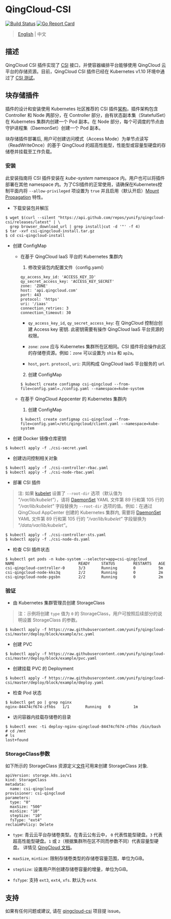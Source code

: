 # QingCloud-CSI

[![Build Status](https://travis-ci.org/yunify/qingcloud-csi.svg?branch=master)](https://travis-ci.org/yunify/qingcloud-csi)
[![Go Report Card](https://goreportcard.com/badge/github.com/yunify/qingcloud-csi)](https://goreportcard.com/report/github.com/yunify/qingcloud-csi)

> [English](README.md) | 中文
## 描述
QingCloud CSI 插件实现了 [CSI](https://github.com/container-storage-interface/) 接口，并使容器编排平台能够使用 QingCloud 云平台的存储资源。目前，QingCloud CSI 插件已经在 Kubernetes v1.10 环境中通过了 [CSI 测试](https://github.com/kubernetes-csi/csi-test)。

## 块存储插件

插件的设计和安装使用 Kubernetes 社区推荐的 CSI 插件[架构](https://github.com/kubernetes/community/blob/master/contributors/design-proposals/storage/container-storage-interface.md#recommended-mechanism-for-deploying-csi-drivers-on-kubernetes)，插件架构包含 Controller 和 Node 两部分，在 Controller 部分，由有状态副本集（StatefulSet）在 Kubernetes 集群内创建一个 Pod 副本。在 Node 部分，每个可调度的节点由守护进程集（DaemonSet）创建一个 Pod 副本。

块存储插件部署后, 用户可创建访问模式（Access Mode）为单节点读写（ReadWriteOnce）的基于 QingCloud 的超高性能型，性能型或容量型硬盘的存储卷并挂载至工作负载。

### 安装
此安装指南将 CSI 插件安装在 *kube-system* namespace 内。用户也可以将插件部署在其他 namespace 内。为了CSI插件的正常使用，请确保在Kubernetes控制平面内将 `--allow-privileged` 项设置为 `true` 并且启用（默认开启）[Mount Propagation](https://kubernetes.io/docs/concepts/storage/volumes/#mount-propagation) 特性。

- 下载安装包并解压
```
$ wget $(curl --silent "https://api.github.com/repos/yunify/qingcloud-csi/releases/latest" | \
  grep browser_download_url | grep install|cut -d '"' -f 4)
$ tar -xvf csi-qingcloud-install.tar.gz
$ cd csi-qingcloud-install
```

- 创建 ConfigMap
  * 在基于 QingCloud IaaS 平台的 Kubernetes 集群内
    1. 修改安装包内配置文件（config.yaml）
    ```
    qy_access_key_id: 'ACCESS_KEY_ID'
    qy_secret_access_key: 'ACCESS_KEY_SECRET'
    zone: 'ZONE'
    host: 'api.qingcloud.com'
    port: 443
    protocol: 'https'
    uri: '/iaas'
    connection_retries: 3
    connection_timeout: 30
    ```
    - `qy_access_key_id`, `qy_secret_access_key`: 在 QingCloud 控制台创建 Access key 密钥. 此密钥需要有操作 QingCloud IaaS 平台资源的权限。

    - `zone`: `zone` 应与 Kubernetes 集群所在区相同。CSI 插件将会操作此区的存储卷资源。例如：`zone` 可以设置为 `sh1a` 和 `ap2a`。
    
    - `host`, `port`. `protocol`, `uri`: 共同构成 QingCloud IaaS 平台服务的 url.

    2. 创建 ConfigMap
    ```
    $ kubectl create configmap csi-qingcloud --from-file=config.yaml=./config.yaml --namespace=kube-system
    ```

  * 在基于 QingCloud Appcenter 的 Kubernetes 集群内

    1. 创建 ConfigMap
    ```
    $ kubectl create configmap csi-qingcloud --from-file=config.yaml=/etc/qingcloud/client.yaml --namespace=kube-system
    ```

- 创建 Docker 镜像仓库密钥
```
$ kubectl apply -f ./csi-secret.yaml
```

- 创建访问控制相关对象
```
$ kubectl apply -f ./csi-controller-rbac.yaml
$ kubectl apply -f ./csi-node-rbac.yaml
```

- 部署 CSI 插件
> 注:  如果 [kubelet](https://kubernetes.io/docs/reference/command-line-tools-reference/kubelet/) 设置了 `--root-dir` 选项（默认值为 *"/var/lib/kubelet"*），请将 [DaemonSet](deploy/block/kubernetes/csi-node-ds.yaml) YAML 文件第 89 行和第 105 行的 *"/var/lib/kubelet"* 字段替换为 `--root-dir` 选项的值。例如：在通过 QingCloud AppCenter 创建的 Kubernetes 集群内, 需要将 [DaemonSet](deploy/block/kubernetes/csi-node-ds.yaml) YAML 文件第 89 行和第 105 行的 *"/var/lib/kubelet"* 字段替换为 *"/data/var/lib/kubelet"*。

```
$ kubectl apply -f ./csi-controller-sts.yaml
$ kubectl apply -f ./csi-node-ds.yaml
```

- 检查 CSI 插件状态
```
$ kubectl get pods -n kube-system --selector=app=csi-qingcloud
NAME                            READY     STATUS        RESTARTS   AGE
csi-qingcloud-controller-0      3/3       Running       0          5m
csi-qingcloud-node-kks3q        2/2       Running       0          2m
csi-qingcloud-node-pgsbn        2/2       Running       0          2m
```

### 验证
- 由 Kubernetes 集群管理员创建 StorageClass
> 注：示例将创建 `type` 值为 `0` 的 StorageClass，用户可按照后续部分的说明设置 StorageClass 的参数。
```
$ kubectl apply -f https://raw.githubusercontent.com/yunify/qingcloud-csi/master/deploy/block/example/sc.yaml
```

- 创建 PVC
```
$ kubectl apply -f https://raw.githubusercontent.com/yunify/qingcloud-csi/master/deploy/block/example/pvc.yaml
```

- 创建挂载 PVC 的 Deployment
```
$ kubectl apply -f https://raw.githubusercontent.com/yunify/qingcloud-csi/master/deploy/block/example/deploy.yaml
```

- 检查 Pod 状态
```
$ kubectl get po | grep nginx
nginx-84474cf674-zfhbs   1/1       Running   0          1m
```

- 访问容器内挂载存储卷的目录
```
$ kubectl exec -ti deploy-nginx-qingcloud-84474cf674-zfhbs /bin/bash
# cd /mnt
# ls
lost+found
```

### StorageClass参数

如下所示的 StorageClass 资源定义[文件](deploy/block/example/sc.yaml)可用来创建 StorageClass 对象.
```
apiVersion: storage.k8s.io/v1
kind: StorageClass
metadata:
  name: csi-qingcloud
provisioner: csi-qingcloud
parameters:
  type: "0"
  maxSize: "500"
  minSize: "10"
  stepSize: "10"
  fsType: "ext4"
reclaimPolicy: Delete 
```

- `type`: 青云云平台存储卷类型。在青云公有云中， `0` 代表性能型硬盘。`3` 代表超高性能型硬盘。`1` 或 `2`（根据集群所在区不同而参数不同）代表容量型硬盘。 详情见 [QingCloud 文档](https://docs.qingcloud.com/product/api/action/volume/create_volumes.html)。

- `maxSize`, `minSize`: 限制存储卷类型的存储卷容量范围，单位为GiB。

- `stepSize`: 设置用户所创建存储卷容量的增量，单位为GiB。

- `fsType`: 支持 `ext3`, `ext4`, `xfs`. 默认为 `ext4`.

## 支持
如果有任何问题或建议, 请在 [qingcloud-csi](https://github.com/yunify/qingcloud-csi/issues) 项目提 issue。
